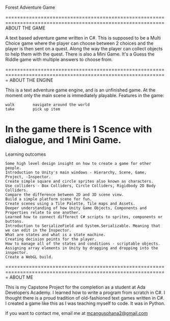 Forest Adventure Game

============================================================================================================
ABOUT THE GAME

A text based adventure game written in C#. This is supposed to be a Multi Choice game where the 
player can choose between 2 choices and the player is then sent on a quest.  Along the way the player can 
collect objects to help them with the quest.
There is also a Mini Game. It's a Guess the Riddle game with multiple answers to choose from.

=============================================================================================================
ABOUT THE ENGINE

This is a text adventure game engine, and is an unfinished game. At the moment only the  main scene is 
immediately playable. Features in the game:

	walk		navigate around the world
	take		pick up item

In the game there is 1 Scence with dialogue, and 1 Mini Game.
============================================================================================================

Learning outcomes

    Some high level design insight on how to create a game for other people.
    Introduction to Unity's main windows - Hierarchy, Scene, Game, Project, -Inspector.
    Create simple square and circle sprites also known as characters.
    Use colliders - Box Colliders, Circle Colliders, Rigidbody 2D Body Colliders. 
    Compare the difference between 2D and 3D scene view.
    Build a simple platform scene for fun.
    Create scenes using a Tile Palette, Tile maps and Assets.
    Deeper understanding of how Unity Game Objects, Components and Properties relate to one another.
    Learned how to connect differect C# scripts to sprites, components or buttons.
    Introduction to SerializeField and System.Serializable. Meaning that we can edit in the Inspector.
    What are states and what is a state machine.
    Creating decision points for the player.
    How to manage all of the states and conditions - scriptable objects.
    Assigning array elements in Unity by dragging and dropping into the inspector.
    Create a WebGL build.
    
=============================================================================================================
ABOUT ME

This is my Capstone Project for the completion as a student at Ada Developers Academy.  I learned how to 
write a program from scratch in C#. I thought there is a proud tradition of old-fashioned text games
written in C#.  I created a game like this as I was teaching myself to code.  It was in Python. 

If you want to contact me, email me at mcangusohana2@gmail.com 

